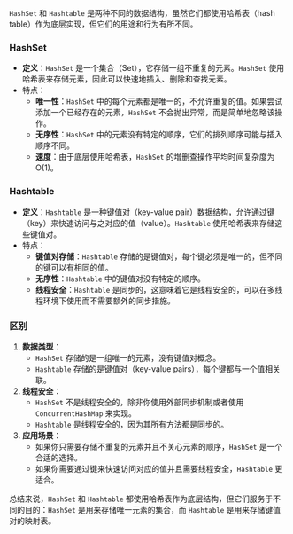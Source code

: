 `HashSet` 和 `Hashtable` 是两种不同的数据结构，虽然它们都使用哈希表（hash table）作为底层实现，但它们的用途和行为有所不同。

### HashSet

- **定义**：`HashSet` 是一个集合（Set），它存储一组不重复的元素。`HashSet` 使用哈希表来存储元素，因此可以快速地插入、删除和查找元素。
- 特点：
  - **唯一性**：`HashSet` 中的每个元素都是唯一的，不允许重复的值。如果尝试添加一个已经存在的元素，`HashSet` 不会抛出异常，而是简单地忽略该操作。
  - **无序性**：`HashSet` 中的元素没有特定的顺序，它们的排列顺序可能与插入顺序不同。
  - **速度**：由于底层使用哈希表，`HashSet` 的增删查操作平均时间复杂度为 O(1)。

### Hashtable

- **定义**：`Hashtable` 是一种键值对（key-value pair）数据结构，允许通过键（key）来快速访问与之对应的值（value）。`Hashtable` 使用哈希表来存储这些键值对。
- 特点：
  - **键值对存储**：`Hashtable` 存储的是键值对，每个键必须是唯一的，但不同的键可以有相同的值。
  - **无序性**：`Hashtable` 中的键值对没有特定的顺序。
  - **线程安全**：`Hashtable` 是同步的，这意味着它是线程安全的，可以在多线程环境下使用而不需要额外的同步措施。

### 区别

1. **数据类型**：
   - `HashSet` 存储的是一组唯一的元素，没有键值对概念。
   - `Hashtable` 存储的是键值对（key-value pairs），每个键都与一个值相关联。
2. **线程安全**：
   - `HashSet` 不是线程安全的，除非你使用外部同步机制或者使用 `ConcurrentHashMap` 来实现。
   - `Hashtable` 是线程安全的，因为其所有方法都是同步的。
3. **应用场景**：
   - 如果你只需要存储不重复的元素并且不关心元素的顺序，`HashSet` 是一个合适的选择。
   - 如果你需要通过键来快速访问对应的值并且需要线程安全，`Hashtable` 更适合。

总结来说，`HashSet` 和 `Hashtable` 都使用哈希表作为底层结构，但它们服务于不同的目的：`HashSet` 是用来存储唯一元素的集合，而 `Hashtable` 是用来存储键值对的映射表。
